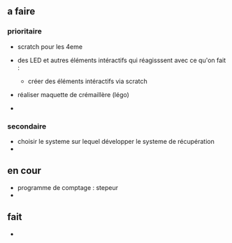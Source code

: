 ## a faire

### prioritaire
- scratch pour les 4eme
- des LED et autres éléments intéractifs qui réagisssent avec ce qu'on fait :
    - créer des éléments intéractifs via scratch


- réaliser maquette de crémaillère (légo)
-  
### secondaire
- choisir le systeme sur lequel développer le systeme de récupération
- 
## en cour
- programme de comptage : stepeur
- 
## fait
- 
